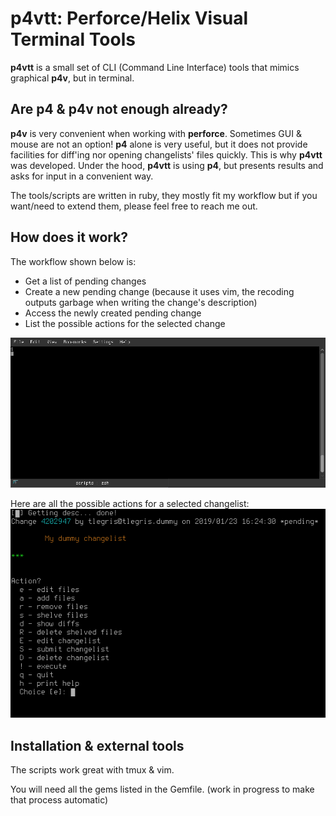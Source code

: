 # p4vtt: Perforce/Helix Visual Terminal Tools

**p4vtt** is a small set of CLI (Command Line Interface) tools that mimics graphical **p4v**, but in terminal.

## Are p4 &amp; p4v not enough already?

**p4v** is very convenient when working with **perforce**. Sometimes GUI &amp; mouse are not an option! **p4** alone is very useful, but it does not provide facilities for diff'ing nor opening changelists' files quickly. This is why **p4vtt** was developed. Under the hood, **p4vtt** is using **p4**, but presents results and asks for input in a convenient way.

The tools/scripts are written in ruby, they mostly fit my workflow but if you want/need to extend them, please feel free to reach me out.

## How does it work?

The workflow shown below is:
- Get a list of pending changes
- Create a new pending change (because it uses vim, the recoding outputs garbage when writing the change's description)
- Access the newly created pending change
- List the possible actions for the selected change

![img](https://github.com/noboruma/p4-cli-tui/blob/master/wiki/screenshots/ttyrecord.gif)

Here are all the possible actions for a selected changelist:
![img](https://github.com/noboruma/p4-cli-tui/blob/master/wiki/screenshots/Screenshot_20190124_105032.png)

## Installation &amp; external tools

The scripts work great with tmux &amp; vim.

You will need all the gems listed in the Gemfile. (work in progress to make that process automatic)
